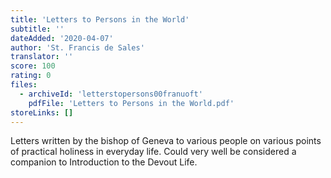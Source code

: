 ```yaml
---
title: 'Letters to Persons in the World'
subtitle: ''
dateAdded: '2020-04-07'
author: 'St. Francis de Sales'
translator: ''
score: 100
rating: 0
files:
  - archiveId: 'letterstopersons00franuoft'
    pdfFile: 'Letters to Persons in the World.pdf'
storeLinks: []
---
```


Letters written by the bishop of Geneva to various people on various points of practical holiness in everyday life. Could very well be considered a companion to Introduction to the Devout Life.
